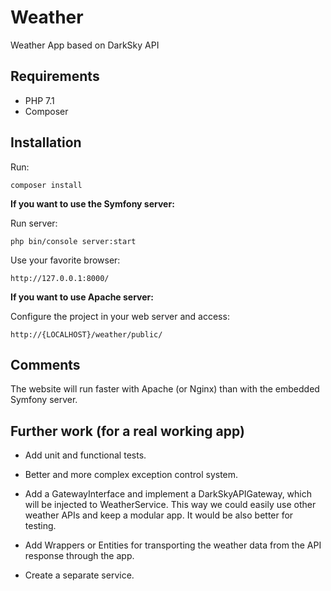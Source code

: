 # Weather
Weather App based on DarkSky API

Requirements
------------
* PHP 7.1
* Composer


Installation
------------

Run:

    composer install
    
**If you want to use the Symfony server:**    

Run server:

    php bin/console server:start
    
Use your favorite browser:

    http://127.0.0.1:8000/
    
    
**If you want to use Apache server:**        
    
Configure the project in your web server and access:

    http://{LOCALHOST}/weather/public/  

Comments
--------

The website will run faster with Apache (or Nginx) than with the embedded Symfony server.

Further work (for a real working app)
----------------------------------------

* Add unit and functional tests.

* Better and more complex exception control system.

* Add a GatewayInterface and implement a DarkSkyAPIGateway, which will be injected to WeatherService. 
This way we could easily use other weather APIs and keep a modular app. It would be also better for testing.

* Add Wrappers or Entities for transporting the weather data from the API response through the app.

* Create a separate service.